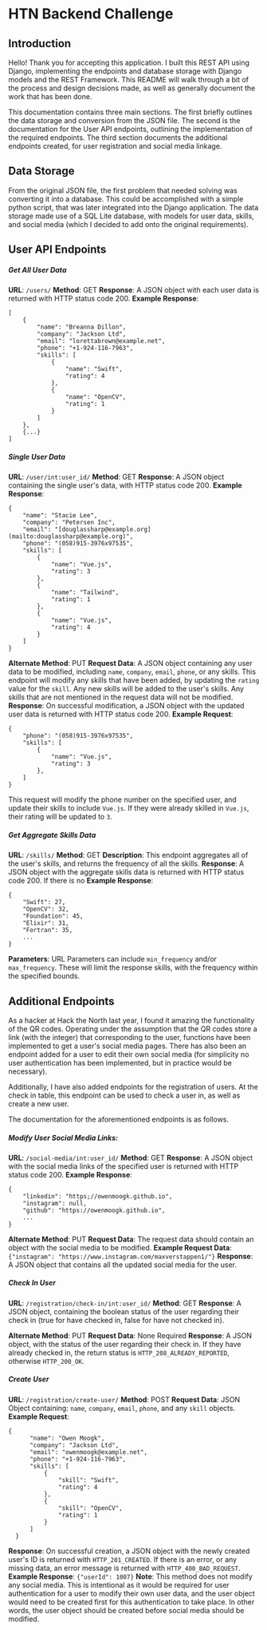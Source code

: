 # HTN Backend Challenge

## Introduction
Hello! Thank you for accepting this application. I built this REST API using Django, implementing the endpoints and database storage with Django models and the REST Framework. This README will walk through a bit of the process and design decisions made, as well as generally document the work that has been done.

This documentation contains three main sections. The first briefly outlines the data storage and conversion from the JSON file. The second is the documentation for the User API endpoints, outlining the implementation of the required endpoints. The third section documents the additional endpoints created, for user registration and social media linkage.

## Data Storage
From the original JSON file, the first problem that needed solving was converting it into a database. This could be accomplished with a simple python script, that was later integrated into the Django application. The data storage made use of a SQL Lite database, with models for user data, skills, and social media (which I decided to add onto the original requirements). 

## User API Endpoints

##### Get All User Data
**URL**: `/users/`
**Method**: GET
**Response**: A JSON object with each user data is returned with HTTP status code 200.
**Example Response**:
```
[
    {
        "name": "Breanna Dillon",
        "company": "Jackson Ltd",
        "email": "lorettabrown@example.net",
        "phone": "+1-924-116-7963",
        "skills": [
            {
                "name": "Swift",
                "rating": 4
            },
            {
                "name": "OpenCV",
                "rating": 1
            }
        ]
    },
    {...}
]
```


##### Single User Data 
**URL**: `/user/int:user_id/` 
**Method**: GET
**Response**: A JSON object containing the single user's data, with HTTP status code 200.
**Example Response**:
```
{
    "name": "Stacie Lee",
    "company": "Petersen Inc",
    "email": "[douglassharp@example.org](mailto:douglassharp@example.org)",
    "phone": "(058)915-3976x97535",
    "skills": [
        {
            "name": "Vue.js",
            "rating": 3
        },
        {
            "name": "Tailwind",
            "rating": 1
        },
        {
            "name": "Vue.js",
            "rating": 4
        }
    ]
}
```

**Alternate Method**: PUT 
**Request Data**: A JSON object containing any user data to be modified, including `name`, `company`, `email`, `phone`, or any skills. This endpoint will modify any skills that have been added, by updating the `rating` value for the `skill`. Any new skills will be added to the user's skills. Any skills that are not mentioned in the request data will not be modified.
**Response**: On successful modification, a JSON object with the updated user data is returned with HTTP status code 200.
**Example Request**:
```
{
	"phone": "(058)915-3976x97535",
    "skills": [
        {
            "name": "Vue.js",
            "rating": 3
        },
    ]
}
```
This request will modify the phone number on the specified user, and update their skills to include `Vue.js`. If they were already skilled in `Vue.js`, their rating will be updated to `3`.

##### Get Aggregate Skills Data
**URL**: `/skills/` 
**Method**: GET
**Description**: This endpoint aggregates all of the user's skills, and returns the frequency of all the skills.
**Response**: A JSON object with the aggregate skills data is returned with HTTP status code 200. If there is no
**Example Response**:
```
{
    "Swift": 27,
    "OpenCV": 32,
    "Foundation": 45,
    "Elixir": 31,
    "Fortran": 35,
    ...
}
```
**Parameters**: URL Parameters can include `min_frequency` and/or `max_frequency`. These will limit the response skills, with the frequency within the specified bounds. 

## Additional Endpoints

As a hacker at Hack the North last year, I found it amazing the functionality of the QR codes. Operating under the assumption that the QR codes store a link (with the integer) that corresponding to the user, functions have been implemented to get a user's social media pages. There has also been an endpoint added for a user to edit their own social media (for simplicity no user authentication has been implemented, but in practice would be necessary).

Additionally, I have also added endpoints for the registration of users. At the check in table, this endpoint can be used to check a user in, as well as create a new user.

The documentation for the aforementioned endpoints is as follows.

##### Modify User Social Media Links: 
**URL**: `/social-media/int:user_id/` 
**Method**: GET
**Response**: A JSON object with the social media links of the specified user is returned with HTTP status code 200.
**Example Response**:
```
{
    "linkedin": "https;//owenmoogk.github.io",
    "instagram": null,
    "github": "https://owenmoogk.github.io",
	...
}
```

**Alternate Method**: PUT
**Request Data**: The request data should contain an object with the social media to be modified.
**Example Request Data**:
```{"instagram": "https://www.instagram.com/maxverstappen1/"}```
**Response**: A JSON object that contains all the updated social media for the user.

##### Check In User
**URL**: `/registration/check-in/int:user_id/`
**Method**: GET
**Response**: A JSON object, containing the boolean status of the user regarding their check in (true for have checked in, false for have not checked in).

**Alternate Method**: PUT
**Request Data**: None Required
**Response**: A JSON object, with the status of the user regarding their check in. If they have already checked in, the return status is `HTTP_208_ALREADY_REPORTED`, otherwise `HTTP_200_OK`.

##### Create User
**URL**: `/registration/create-user/`
**Method**: POST
**Request Data**: JSON Object containing: `name`, `company`, `email`, `phone`, and any `skill` objects. 
**Example Request**:
```
{
      "name": "Owen Moogk",
      "company": "Jackson Ltd",
      "email": "owenmoogk@example.net",
      "phone": "+1-924-116-7963",
      "skills": [
          {
              "skill": "Swift",
              "rating": 4
          },
          {
              "skill": "OpenCV",
              "rating": 1
          }
      ]
  }
```
**Response**: On successful creation, a JSON object with the newly created user's ID is returned with `HTTP_201_CREATED`. If there is an error, or any missing data, an error message is returned with `HTTP_400_BAD_REQUEST`.
**Example Response**: `{"userId": 1007}`
**Note**: This method does not modify any social media. This is intentional as it would be required for user authentication for a user to modify their own user data, and the user object would need to be created first for this authentication to take place. In other words, the user object should be created before social media should be modified.